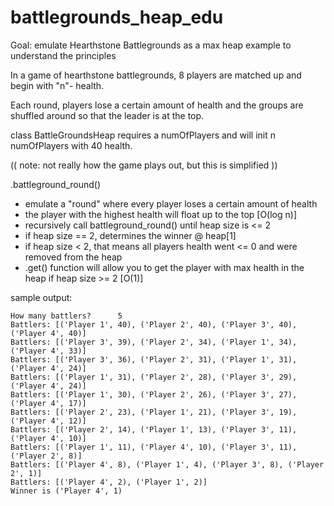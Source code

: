 # battlegrounds_heap_edu

Goal: emulate Hearthstone Battlegrounds as a max heap example to understand the principles

In a game of hearthstone battlegrounds, 8 players are matched up and begin with "n"- health.

Each round, players lose a certain amount of health and the groups are shuffled around so that the leader is at the top.

class BattleGroundsHeap requires a numOfPlayers and will init n numOfPlayers with 40 health.

(( note: not really how the game plays out, but this is simplified ))

.battleground_round()
   - emulate a "round" where every player loses a certain amount of health
   - the player with the highest health will float up to the top [O(log n)]   
   - recursively call battleground_round() until heap size is <= 2
   - if heap size == 2, determines the winner @ heap[1]
   - if heap size < 2, that means all players health went <= 0 and were removed from the heap
   - .get() function will allow you to get the player with max health in the heap if heap size >= 2 [O(1)]

sample output:

```
How many battlers?		5
Battlers: [('Player 1', 40), ('Player 2', 40), ('Player 3', 40), ('Player 4', 40)]
Battlers: [('Player 3', 39), ('Player 2', 34), ('Player 1', 34), ('Player 4', 33)]
Battlers: [('Player 3', 36), ('Player 2', 31), ('Player 1', 31), ('Player 4', 24)]
Battlers: [('Player 1', 31), ('Player 2', 28), ('Player 3', 29), ('Player 4', 24)]
Battlers: [('Player 1', 30), ('Player 2', 26), ('Player 3', 27), ('Player 4', 17)]
Battlers: [('Player 2', 23), ('Player 1', 21), ('Player 3', 19), ('Player 4', 12)]
Battlers: [('Player 2', 14), ('Player 1', 13), ('Player 3', 11), ('Player 4', 10)]
Battlers: [('Player 1', 11), ('Player 4', 10), ('Player 3', 11), ('Player 2', 8)]
Battlers: [('Player 4', 8), ('Player 1', 4), ('Player 3', 8), ('Player 2', 1)]
Battlers: [('Player 4', 2), ('Player 1', 2)]
Winner is ('Player 4', 1)
```
